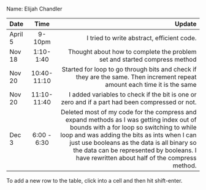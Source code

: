 Name: Elijah Chandler

| Date    |    Time     |                                                                                                                                                                                                                                                                                                                             Update |
|:--------|:-----------:|-----------------------------------------------------------------------------------------------------------------------------------------------------------------------------------------------------------------------------------------------------------------------------------------------------------------------------------:|
| April 5 |   9-10pm    |                                                                                                                                                                                                                                                                                         I tried to write abstract, efficient code. |
| Nov 18  | 1:10- 1:40  |                                                                                                                                                                                                                                                          Thought about how to complete the problem set and started compress method |
| Nov 20  | 10:40-11:10 |                                                                                                                                                                                                          Started for loop to go through bits and check if they are the same. Then increment repeat amount each time it is the same |
| Nov 20  | 11:10-11:40 |                                                                                                                                                                                                                                     I added variables to check if the bit is one or zero and if a part had been compressed or not. |
| Dec 3   | 6:00 - 6:30 | Deleted most of my code for the compress and expand methods as I was getting index out of bounds with a for loop so switching to while loop and was adding the bits as ints when I can just use booleans as the data is all binary so the data can be represented by booleans. I have rewritten about half of the compress method. |


To add a new row to the table, click into a cell and then hit shift-enter.